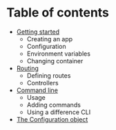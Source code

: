 # Table of contents

* [Getting started](/docs/getting-started.md)
    * Creating an app
    * Configuration
    * Environment variables
    * Changing container
* [Routing](/docs/routing.md)
    * Defining routes
    * Controllers
* [Command line](/docs/command-line.md)
    * Usage
    * Adding commands
    * Using a difference CLI
* [The Configuration object](/docs/configuration-object.md)
